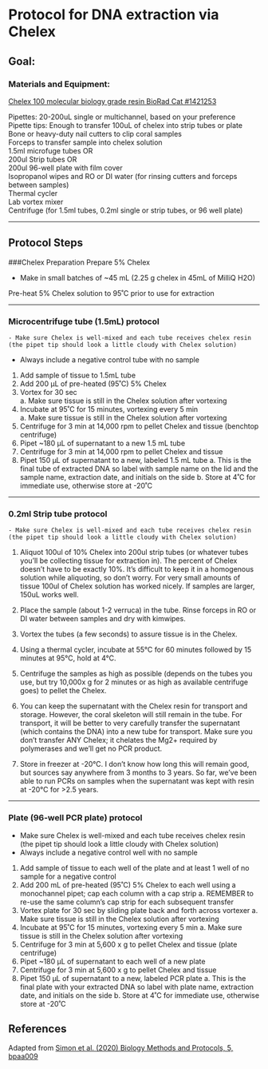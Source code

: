 # Protocol for DNA extraction via Chelex

## Goal:


### Materials and Equipment:
[Chelex 100 molecular biology grade resin BioRad Cat #1421253](https://www.bio-rad.com/en-us/product/chelex-100-molecular-biology-grade-resin?ID=bd6fd35e-c8ff-4515-9499-8af8ccbb3ca5)

Pipettes: 20-200uL single or multichannel, based on your preference  
Pipette tips: Enough to transfer 100uL of chelex into strip tubes or plate  
Bone or heavy-duty nail cutters to clip coral samples  
Forceps to transfer sample into chelex solution   
1.5ml microfuge tubes OR     
200ul Strip tubes OR      
200ul 96-well plate with film cover   
Isopropanol wipes and RO or DI water (for rinsing cutters and forceps between samples)   
Thermal cycler  
Lab vortex mixer    
Centrifuge (for 1.5ml tubes, 0.2ml single or strip tubes, or 96 well plate)   


----------------
## Protocol Steps


###Chelex Preparation
Prepare 5% Chelex  
- Make in small batches of ~45 mL (2.25 g chelex in 45mL of MilliQ H2O)

Pre-heat 5% Chelex solution to 95˚C prior to use for extraction

----------------

### Microcentrifuge tube (1.5mL) protocol   
	- Make sure Chelex is well-mixed and each tube receives chelex resin (the pipet tip should look a little cloudy with Chelex solution)    
-	Always include a negative control tube with no sample

1.	Add sample of tissue to 1.5mL tube
2.	Add 200 µL of pre-heated (95˚C) 5% Chelex
3.	Vortex for 30 sec   
	a.	Make sure tissue is still in the Chelex solution after vortexing
4.	Incubate at 95˚C for 15 minutes, vortexing every 5 min   
	a.	Make sure tissue is still in the Chelex solution after vortexing
5.	Centrifuge for 3 min at 14,000 rpm to pellet Chelex and tissue (benchtop centrifuge)
6.	Pipet ~180 µL of supernatant to a new 1.5 mL tube
7.	Centrifuge for 3 min at 14,000 rpm to pellet Chelex and tissue 
8.	Pipet 150 µL of supernatant to a new, labeled 1.5 mL tube
a.	This is the final tube of extracted DNA so label with sample name on the lid and the sample name, extraction date, and initials on the side
b.	Store at 4˚C for immediate use, otherwise store at -20˚C 

----------------
### 0.2ml Strip tube protocol
	- Make sure Chelex is well-mixed and each tube receives chelex resin (the pipet tip should look a little cloudy with Chelex solution)       

1.	Aliquot 100ul of 10% Chelex into 200ul strip tubes (or whatever tubes you’ll be collecting tissue for extraction in). The percent of Chelex doesn’t have to be exactly 10%. It’s difficult to keep it in a homogenous solution while aliquoting, so don’t worry. For very small amounts of tissue 100ul of Chelex solution has worked nicely. If samples are larger, 150uL works well.

2.	Place the sample (about 1-2 verruca) in the tube. Rinse forceps in RO or DI water between samples and dry with kimwipes.

3.	Vortex the tubes (a few seconds) to assure tissue is in the Chelex. 

4.	Using a thermal cycler, incubate at 55°C for 60 minutes followed by 15 minutes at 95°C, hold at 4°C. 

5.	Centrifuge the samples as high as possible (depends on the tubes you use, but try 10,000x g for 2 minutes or as high as available centrifuge goes) to pellet the Chelex. 

6.	You can keep the supernatant with the Chelex resin for transport and storage. However, the coral skeleton will still remain in the tube. For transport, it will be better to very carefully transfer the supernatant (which contains the DNA) into a new tube for transport. Make sure you don’t transfer ANY Chelex; it chelates the Mg2+ required by polymerases and we’ll get no PCR product.

7.	Store in freezer at -20°C. I don’t know how long this will remain good, but sources say anywhere from 3 months to 3 years. So far, we’ve been able to run PCRs on samples when the supernatant was kept with resin at -20°C for >2.5 years.

----------------
### Plate (96-well PCR plate) protocol
-	Make sure Chelex is well-mixed and each tube receives chelex resin (the pipet tip should look a little cloudy with Chelex solution)
-	Always include a negative control well with no sample

1.	Add sample of tissue to each well of the plate and at least 1 well of no sample for a negative control
2.	Add 200 mL of pre-heated (95˚C) 5% Chelex to each well using a monochannel pipet; cap each column with a cap strip
a.	REMEMBER to re-use the same column’s cap strip for each subsequent transfer
3.	Vortex plate for 30 sec by sliding plate back and forth across vortexer
a.	Make sure tissue is still in the Chelex solution after vortexing
4.	Incubate at 95˚C for 15 minutes, vortexing every 5 min
a.	Make sure tissue is still in the Chelex solution after vortexing
5.	Centrifuge for 3 min at 5,600 x g to pellet Chelex and tissue (plate centrifuge)
6.	Pipet ~180 µL of supernatant to each well of a new plate 
7.	Centrifuge for 3 min at 5,600 x g to pellet Chelex and tissue 
8.	Pipet 150 µL of supernatant to a new, labeled PCR plate
a.	This is the final plate with your extracted DNA so label with plate name, extraction date, and initials on the side
b.	Store at 4˚C for immediate use, otherwise store at -20˚C 


## References   
Adapted from [Simon et al. (2020) Biology Methods and Protocols, 5, bpaa009](https://academic.oup.com/biomethods/article/5/1/bpaa009/5828218?login=true) 
